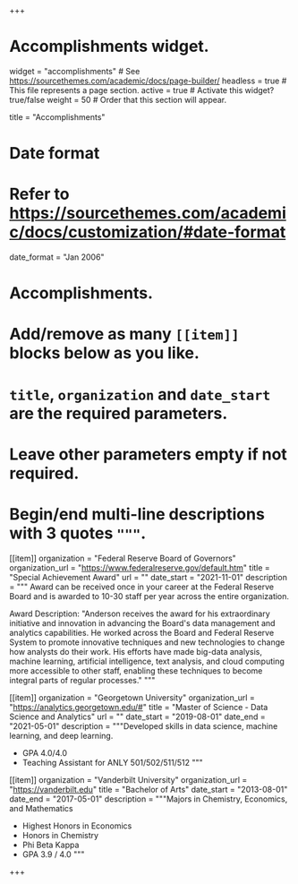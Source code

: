 +++
# Accomplishments widget.
widget = "accomplishments"  # See https://sourcethemes.com/academic/docs/page-builder/
headless = true  # This file represents a page section.
active = true  # Activate this widget? true/false
weight = 50  # Order that this section will appear.

title = "Accomplishments"


# Date format
#   Refer to https://sourcethemes.com/academic/docs/customization/#date-format
date_format = "Jan 2006"

# Accomplishments.
#   Add/remove as many `[[item]]` blocks below as you like.
#   `title`, `organization` and `date_start` are the required parameters.
#   Leave other parameters empty if not required.
#   Begin/end multi-line descriptions with 3 quotes `"""`.

[[item]]
  organization = "Federal Reserve Board of Governors"
  organization_url = "https://www.federalreserve.gov/default.htm"
  title = "Special Achievement Award"
  url = ""
  date_start = "2021-11-01"
  description = """
  Award can be received once in your career at the Federal Reserve Board and is awarded to 10-30 staff per year across the entire organization.
  
  Award Description: "Anderson receives the award for his extraordinary initiative and innovation in advancing the Board's data management and analytics capabilities. He worked across the Board and Federal Reserve System to promote innovative techniques and new technologies to change how analysts do their work. His efforts have made big-data analysis, machine learning, artificial intelligence, text analysis, and cloud computing more accessible to other staff, enabling these techniques to become integral parts of regular processes."
  """

[[item]]
  organization = "Georgetown University"
  organization_url = "https://analytics.georgetown.edu/#"
  title = "Master of Science - Data Science and Analytics"
  url = ""
  date_start = "2019-08-01"
  date_end = "2021-05-01"
  description = """Developed skills in data science, machine learning, and deep learning.
  * GPA 4.0/4.0
  * Teaching Assistant for ANLY 501/502/511/512
  """

[[item]]
  organization = "Vanderbilt University"
  organization_url = "https://vanderbilt.edu"
  title = "Bachelor of Arts"
  date_start = "2013-08-01"
  date_end = "2017-05-01"
  description = """Majors in Chemistry, Economics, and Mathematics
  
  * Highest Honors in Economics
  * Honors in Chemistry
  * Phi Beta Kappa
  * GPA 3.9 / 4.0
  """
  

+++
